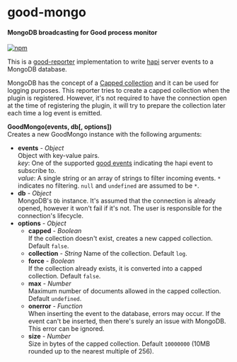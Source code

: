 good-mongo
==========

#### MongoDB broadcasting for Good process monitor ####

[![npm][npm-image]][npm-url]

This is a [good-reporter][good-reporter] implementation to write [hapi][hapi] server events to a MongoDB database.

MongoDB has the concept of a [Capped collection][capped-collection] and it can be used for logging purposes. This reporter tries to create a capped collection when the plugin is registered. However, it's not required to have the connection open at the time of registering the plugin, it will try to prepare the collection later each time a log event is emitted.

__GoodMongo(events, db[, options])__  
Creates a new GoodMongo instance with the following arguments:

- __events__ - _Object_  
  Object with key-value pairs.  
  _key_: One of the supported [good events][good] indicating the hapi event to subscribe to.  
  _value_: A single string or an array of strings to filter incoming events. `*` indicates no filtering. `null` and `undefined` are assumed to be `*`.
- __db__ - _Object_  
  MongoDB's `Db` instance. It's assumed that the connection is already opened, however it won't fail if it's not. The user is responsible for the connection's lifecycle.
- __options__ - _Object_  
  - __capped__ - _Boolean_  
    If the collection doesn't exist, creates a new capped collection. Default `false`.
  - __collection__ - _String_
    Name of the collection. Default `log`.
  - __force__ - _Boolean_  
    If the collection already exists, it is converted into a capped collection. Default `false`.
  - __max__ - _Number_  
    Maximum number of documents allowed in the capped collection. Default `undefined`.
  - __onerror__ - _Function_  
    When inserting the event to the database, errors may occur. If the event can't be inserted, then there's surely an issue with MongoDB. This error can be ignored.
  - __size__ - _Number_  
    Size in bytes of the capped collection. Default `10000000` (10MB rounded up to the nearest multiple of 256).

[npm-image]: https://img.shields.io/npm/v/good-mongo.svg?style=flat
[npm-url]: https://npmjs.org/package/good-mongo
[good-reporter]: https://github.com/hapijs/good-reporter
[good]: https://github.com/hapijs/good
[hapi]: http://hapijs.com
[capped-collection]: http://docs.mongodb.org/manual/core/capped-collections